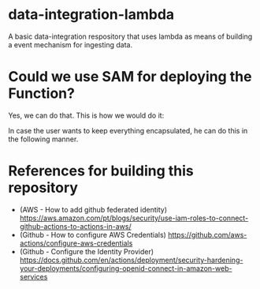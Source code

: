 # data-integration-lambda
A basic data-integration respository that uses lambda as means of building a event mechanism for ingesting data.


# Could we use SAM for deploying the Function?
Yes, we can do that. This is how we would do it:

In case the user wants to keep everything encapsulated, he can do this in the following manner.



# References for building this repository

- (AWS - How to add github federated identity) https://aws.amazon.com/pt/blogs/security/use-iam-roles-to-connect-github-actions-to-actions-in-aws/
- (Github - How to configure AWS Credentials) 
https://github.com/aws-actions/configure-aws-credentials
- (Github - Configure the Identity Provider)
https://docs.github.com/en/actions/deployment/security-hardening-your-deployments/configuring-openid-connect-in-amazon-web-services